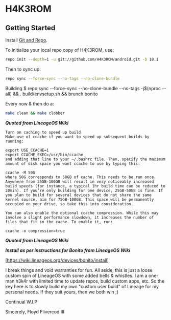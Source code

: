 H4K3ROM
===========

Getting Started
---------------

Install [Git and Repo](http://source.android.com/source/using-repo.html).

To initialize your local repo copy of H4K3ROM, use:

```bash
repo init --depth=1 -u git://github.com/H4K3ROM/android.git -b 18.1
```
Then to sync up:
```bash
repo sync --force-sync --no-tags --no-clone-bundle
```
Building
$ repo sync --force-sync --no-clone-bundle --no-tags -j$(nproc --all) && . build/envsetup.sh && brunch bonito

Every now & then do a:
```bash
make clean && make clobber
```

***Quoted from LineageOS Wiki***
```
Turn on caching to speed up build
Make use of ccache if you want to speed up subsequent builds by running:

export USE_CCACHE=1
export CCACHE_EXEC=/usr/bin/ccache
and adding that line to your ~/.bashrc file. Then, specify the maximum amount of disk space you want ccache to use by typing this:

ccache -M 50G
where 50G corresponds to 50GB of cache. This needs to be run once. Anywhere from 25GB-100GB will result in very noticeably increased build speeds (for instance, a typical 1hr build time can be reduced to 20min). If you’re only building for one device, 25GB-50GB is fine. If you plan to build for several devices that do not share the same kernel source, aim for 75GB-100GB. This space will be permanently occupied on your drive, so take this into consideration.

You can also enable the optional ccache compression. While this may involve a slight performance slowdown, it increases the number of files that fit in the cache. To enable it, run:

ccache -o compression=true
```
***Quoted from LineageOS Wiki***

***Install as per instructions for Bonito from LineageOS Wiki***

[https://wiki.lineageos.org/devices/bonito/install] 


I break things and void warranties for fun. All aside, this is just a loose custom spin of LineageOS with some added bells & whistles. I am a one-man h3k4r with limited time to update repos, build custom apps, etc. So the key here is to slowly build my own "custom user build" of Lineage for my personal needs. If they suit yours, then we both win ;)

Continual W.I.P

Sincerely,
Floyd Flivercod III
